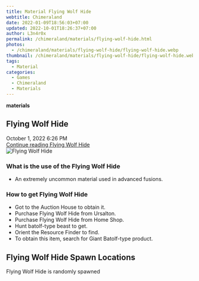 ```yaml
---
title: Material Flying Wolf Hide
webtitle: Chimeraland
date: 2022-01-09T18:56:03+07:00
updated: 2022-10-01T18:26:37+07:00
author: L3n4r0x
permalink: /chimeraland/materials/flying-wolf-hide.html
photos:
  - /chimeraland/materials/flying-wolf-hide/flying-wolf-hide.webp
thumbnail: /chimeraland/materials/flying-wolf-hide/flying-wolf-hide.webp
tags:
  - Material
categories:
  - Games
  - Chimeraland
  - Materials
---
```


<section id="bootstrap-wrapper">
  <link
    rel="stylesheet"
    href="https://cdn.statically.io/gh/dimaslanjaka/Web-Manajemen/40ac3225/css/bootstrap-4.5-wrapper.css"
  />
  <div
    class="row g-0 border rounded overflow-hidden flex-md-row mb-4 shadow-sm position-relative"
  >
    <div class="col p-4 d-flex flex-column position-static">
      <strong class="d-inline-block mb-2 text-success">materials</strong>
      <h2 class="mb-0">Flying Wolf Hide</h2>
      <div class="mb-1 text-muted">October 1, 2022 6:26 PM</div>
      <a
        href="/chimeraland/materials/flying-wolf-hide.html"
        class="stretched-link d-none"
        >Continue reading Flying Wolf Hide</a
      >
    </div>
    <div class="col-auto d-none d-lg-block">
      <img
        src="/chimeraland/materials/flying-wolf-hide/flying-wolf-hide.webp"
        alt="Flying Wolf Hide"
      />
    </div>
  </div>
  <div class="row">
    <div class="col-lg-6 col-12 mb-2">
      <div class="card">
        <div class="card-body">
          <h3 class="card-title">What is the use of the Flying Wolf Hide</h3>
          <div class="card-text">
            <ul>
              <li>An extremely uncommon material used in advanced fusions.</li>
            </ul>
          </div>
        </div>
      </div>
    </div>
    <div class="col-lg-6 col-12 mb-2">
      <div class="card">
        <div class="card-body">
          <h3 class="card-title">How to get Flying Wolf Hide</h3>
          <div class="card-text">
            <ul>
              <li>Got to the Auction House to obtain it.</li>
              <li>Purchase Flying Wolf Hide from Ursalton.</li>
              <li>Purchase Flying Wolf Hide from Home Shop.</li>
              <li>Hunt batolf-type beast to get.</li>
              <li>Orient the Resource Finder to find.</li>
              <li>
                To obtain this item, search for Giant Batolf-type product.
              </li>
            </ul>
          </div>
        </div>
      </div>
    </div>
    <div class="col-12 mb-2">
      <h2>Flying Wolf Hide Spawn Locations</h2>
      <p>Flying Wolf Hide is randomly spawned</p>
    </div>
  </div>
</section>
